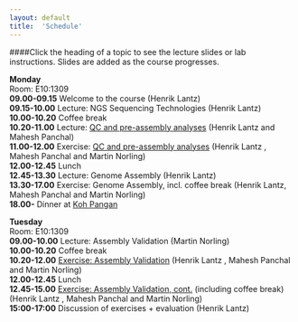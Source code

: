 ```yaml
---
layout: default
title:  'Schedule'
---
```


####Click the heading of a topic to see the lecture slides or lab instructions. Slides are added as the course progresses.

**Monday**  
Room: E10:1309  
**09.00-09.15** Welcome to the course (Henrik Lantz)  
**09.15-10.00** Lecture: NGS Sequencing Technologies (Henrik Lantz)  
**10.00-10.20** Coffee break  
**10.20-11.00** Lecture: [QC and pre-assembly analyses](lectures/QC.ppt) (Henrik Lantz and Mahesh Panchal)  
**11.00-12.00** Exercise: [QC and pre-assembly analyses](exercises/assembly_QC) (Henrik Lantz , Mahesh Panchal and Martin Norling)  
**12.00-12.45** Lunch  
**12.45-13.30** Lecture: Genome Assembly (Henrik Lantz)  
**13.30-17.00** Exercise: Genome Assembly, incl. coffee break  (Henrik Lantz, Mahesh Panchal and Martin Norling)  
**18.00-** Dinner at [Koh Pangan](https://www.google.se/maps/place/Restaurang+Koh+Phangan/@59.8570982,17.6308343,17z/data=!4m5!1m2!3m1!2sRestaurang+Koh+Phangan!3m1!1s0x0000000000000000:0x4b004e395b108348)  

**Tuesday**  
Room: E10:1309  
**09.00-10.00** Lecture: Assembly Validation (Martin Norling)  
**10.00-10.20** Coffee break  
**10.20-12.00** [Exercise: Assembly Validation](exercises/denovo_validation) (Henrik Lantz , Mahesh Panchal and Martin Norling)  
**12.00-12.45** Lunch  
**12.45-15.00** [Exercise: Assembly Validation, cont.](exercises/denovo_validation) (including coffee break) (Henrik Lantz , Mahesh Panchal and Martin Norling)  
**15:00-17:00** Discussion of exercises + evaluation (Henrik Lantz)  
